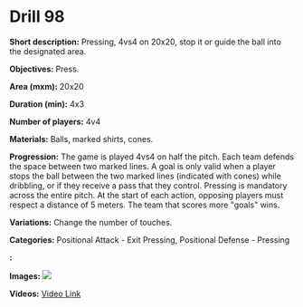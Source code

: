 # Drill 98

**Short description:**
Pressing, 4vs4 on 20x20, stop it or guide the ball into the designated area.

**Objectives:**
Press.

**Area (mxm):**
20x20

**Duration (min):**
4x3

**Number of players:**
4v4

**Materials:**
Balls, marked shirts, cones.

**Progression:**
The game is played 4vs4 on half the pitch. Each team defends the space between two marked lines. A goal is only valid when a player stops the ball between the two marked lines (indicated with cones) while dribbling, or if they receive a pass that they control. Pressing is mandatory across the entire pitch. At the start of each action, opposing players must respect a distance of 5 meters. The team that scores more "goals" wins.

**Variations:**
Change the number of touches.

**Categories:**
Positional Attack - Exit Pressing, Positional Defense - Pressing

**:**


**Images:**
![](https://www.coachingfutsal.com/\images\de8d97e6da2b42c4834334cfd2896ddc53bb0f36e94ed0e3f3248d31c03dcd1aea71ffa64bcf9d2ac57f89268d8b5e252bed1210c47b07f9bb31cc788e4538a84db2075de347b.jpg)

**Videos:**
[Video Link](https://www.youtube.com/embed/MdrVXCnotaQ)

